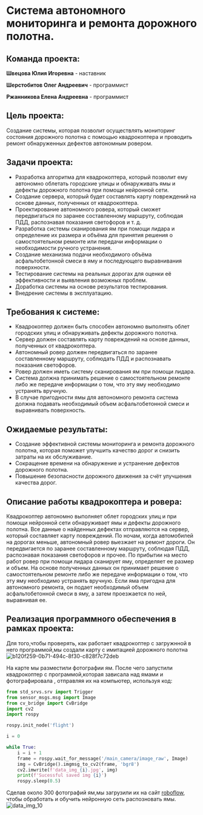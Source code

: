 # Система автономного мониторинга и ремонта дорожного полотна.
## Команда проекта:

**Швецова Юлия Игоревна** - наставник 

**Шерстобитов Олег Андреевич** -  программист 

**Ржанникова Елена Андреевна** - программист


## Цель проекта:
Создание системы, которая позволит осуществлять мониторинг состояния дорожного полотна с помощью квадрокоптера и проводить ремонт обнаруженных дефектов автономным ровером.
## Задачи проекта:
- Разработка алгоритма для квадрокоптера, который позволит ему автономно облетать городские улицы и обнаруживать ямы и дефекты дорожного полотна при помощи нейронной сети.
- Создание сервера, который будет составлять карту повреждений на основе данных, полученных от квадрокоптера.
- Проектирование автономного ровера, который сможет передвигаться по заранее составленному маршруту, соблюдая ПДД, распознавая показания светофоров и т. д.
- Разработка системы сканирования ям при помощи лидара и определение их размера и объёма для принятия решения о самостоятельном ремонте или передачи информации о необходимости ручного устранения.
- Создание механизма подачи необходимого объёма асфальтобетонной смеси в яму и последующего выравнивания поверхности.
- Тестирование системы на реальных дорогах для оценки её эффективности и выявления возможных проблем.
- Доработка системы на основе результатов тестирования.
- Внедрение системы в эксплуатацию.
  
## Требования к системе:
- Квадрокоптер должен быть способен автономно выполнять облет городских улиц и обнаруживать дефекты дорожного полотна.
- Сервер должен составлять карту повреждений на основе данных, полученных от квадрокоптера.
- Автономный ровер должен передвигаться по заранее составленному маршруту, соблюдать ПДД и распознавать показания светофоров.
- Ровер должен иметь систему сканирования ям при помощи лидара.
- Система должна принимать решение о самостоятельном ремонте либо же передаче информации о том, что эту яму необходимо устранять вручную.
- В случае пригодности ямы для автономного ремонта система должна подавать необходимый объем асфальтобетонной смеси и выравнивать поверхность.
## Ожидаемые результаты:
- Создание эффективной системы мониторинга и ремонта дорожного полотна, которая поможет улучшить качество дорог и снизить затраты на их обслуживание.
- Сокращение времени на обнаружение и устранение дефектов дорожного полотна.
- Повышение безопасности дорожного движения за счёт улучшения качества дорог.
## Описание работы квадрокоптера и ровера:
Квадрокоптер автономно выполняет облет городских улиц и при помощи нейронной сети обнаруживает ямы и дефекты дорожного полотна. Все данные о найденных дефектах отправляются на сервер, который составляет карту повреждений. По ночам, когда автомобилей на дорогах меньше, автономный ровер выезжает на ремонт дороги. Он передвигается по заранее составленному маршруту, соблюдая ПДД, распознавая показания светофоров и прочее. По прибытии на место работ ровер при помощи лидара сканирует яму, определяет ее размер и объем. На основе полученных данных он принимает решение о самостоятельном ремонте либо же передаче информации о том, что эту яму необходимо устранять вручную. Если яма пригодна для автономного ремонта, он подает необходимый объем асфальтобетонной смеси в яму, а затем проезжается по ней, выравнивая ее.


## Реализация программного обеспечения в рамках проекта:
Для того,чтобы проверять, как работает квадрокоптер с загружнной в него программой,мы создали  карту с имитацией дорожного полотна
![b120f259-0b71-494c-8f30-c828f7c72deb](https://github.com/user-attachments/assets/68eca9f4-c178-47d2-af95-b5983d7c2133)

На карте мы разместили фотографии ям. После чего запустили квадрокоптер с программой,которая зависала над ямами и фотографировала , отправляя их на компьютер, используя код:
```python
from std_srvs.srv import Trigger
from sensor_msgs.msg import Image
from cv_bridge import CvBridge
import cv2
import rospy

rospy.init_node('flight')

i = 0

while True:
	i = i + 1
	frame = rospy.wait_for_message('/main_camera/image_raw', Image)
	img = CvBridge().imgmsg_to_cv2(frame, 'bgr8')
	cv2.imwrite(f'data_img_{i}.jpg', img)
	print(f'Sucessful saved img {i}')
	rospy.sleep(0.5)
```

Сделав около 300 фотографий ям,мы загрузили их на сайт [roboflow](
https://app.roboflow.com/login), чтобы обработать и обучить нейронную сеть распозновать ямы.
![data_img_10](https://github.com/user-attachments/assets/5ff84f07-7390-4d1f-8c10-0e6caf8e60da)
